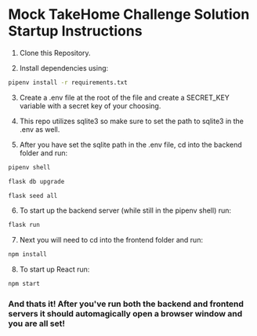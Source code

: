# Mock TakeHome Challenge Solution Startup Instructions

1. Clone this Repository.

2. Install dependencies using:
```bash
pipenv install -r requirements.txt
```

3. Create a .env file at the root of the file and create a SECRET_KEY variable with a secret key of your choosing.

4. This repo utilizes sqlite3 so make sure to set the path to sqlite3 in the .env as well.

5. After you have set the sqlite path in the .env file, cd into the backend folder and run:

```bash
pipenv shell
```

```bash
flask db upgrade
```

```bash
flask seed all
```

6. To start up the backend server (while still in the pipenv shell) run:

```bash
flask run
```

7. Next you will need to cd into the frontend folder and run:

```bash
npm install
```

8. To start up React run:

```bash
npm start
```

### And thats it! After you've run both the backend and frontend servers it should automagically open a browser window and you are all set!
